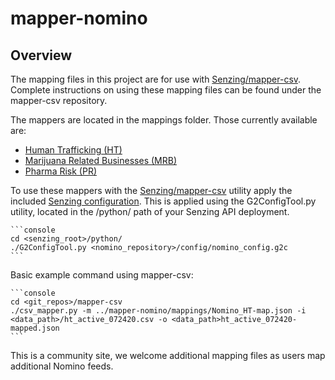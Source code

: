 # mapper-nomino

## Overview

The mapping files in this project are for use with [Senzing/mapper-csv](https://github.com/Senzing/mapper-csv). Complete instructions on using these mapping files can be found under the mapper-csv repository. 

The mappers are located in the mappings folder. Those currently available are:

- [Human Trafficking (HT)](mappings/Nomino_HT-map.json)
- [Marijuana Related Businesses (MRB)](mappings/Nomino_MRB-map.json)
- [Pharma Risk (PR)](mappings/Nomino_PR-map.json)

To use these mappers with the [Senzing/mapper-csv](https://github.com/Senzing/mapper-csv) utility apply the included [Senzing configuration](config/nomino_config.g2c). This is applied using the G2ConfigTool.py utility, located in the /python/ path of your Senzing API deployment. 

    ```console
    cd <senzing_root>/python/
    ./G2ConfigTool.py <nomino_repository>/config/nomino_config.g2c
    ```

Basic example command using mapper-csv:

    ```console
    cd <git_repos>/mapper-csv
    ./csv_mapper.py -m ../mapper-nomino/mappings/Nomino_HT-map.json -i <data_path>/ht_active_072420.csv -o <data_path>ht_active_072420-mapped.json
    ```

This is a community site, we welcome additional mapping files as users map additional Nomino feeds.

